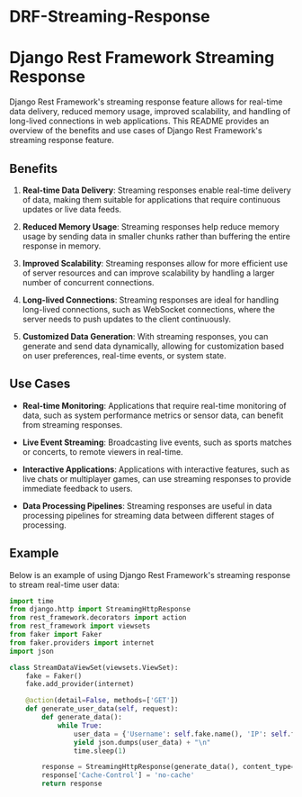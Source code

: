 # DRF-Streaming-Response

# Django Rest Framework Streaming Response

Django Rest Framework's streaming response feature allows for real-time data delivery, reduced memory usage, improved scalability, and handling of long-lived connections in web applications. This README provides an overview of the benefits and use cases of Django Rest Framework's streaming response feature.

## Benefits

1. **Real-time Data Delivery**: Streaming responses enable real-time delivery of data, making them suitable for applications that require continuous updates or live data feeds.

2. **Reduced Memory Usage**: Streaming responses help reduce memory usage by sending data in smaller chunks rather than buffering the entire response in memory.

3. **Improved Scalability**: Streaming responses allow for more efficient use of server resources and can improve scalability by handling a larger number of concurrent connections.

4. **Long-lived Connections**: Streaming responses are ideal for handling long-lived connections, such as WebSocket connections, where the server needs to push updates to the client continuously.

5. **Customized Data Generation**: With streaming responses, you can generate and send data dynamically, allowing for customization based on user preferences, real-time events, or system state.

## Use Cases

- **Real-time Monitoring**: Applications that require real-time monitoring of data, such as system performance metrics or sensor data, can benefit from streaming responses.

- **Live Event Streaming**: Broadcasting live events, such as sports matches or concerts, to remote viewers in real-time.

- **Interactive Applications**: Applications with interactive features, such as live chats or multiplayer games, can use streaming responses to provide immediate feedback to users.

- **Data Processing Pipelines**: Streaming responses are useful in data processing pipelines for streaming data between different stages of processing.

## Example

Below is an example of using Django Rest Framework's streaming response to stream real-time user data:

```python
import time
from django.http import StreamingHttpResponse
from rest_framework.decorators import action
from rest_framework import viewsets
from faker import Faker
from faker.providers import internet
import json

class StreamDataViewSet(viewsets.ViewSet):
    fake = Faker()
    fake.add_provider(internet)

    @action(detail=False, methods=['GET'])
    def generate_user_data(self, request):
        def generate_data():
            while True:
                user_data = {'Username': self.fake.name(), 'IP': self.fake.ipv4_private()}
                yield json.dumps(user_data) + "\n"
                time.sleep(1)

        response = StreamingHttpResponse(generate_data(), content_type="application/json")
        response['Cache-Control'] = 'no-cache'
        return response
